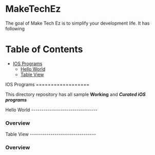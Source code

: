 MakeTechEz
==========

The goal of Make Tech Ez is to simplify your development life. It has following

Table of Contents
=================

- [IOS Programs](#ios_programming)
  - [Hello World](#hello_world)
  - [Table View](#table_view)

<a name="ios_programming" />
IOS Programs
==================

This directory repository has all sample **Working** and ***Curated iOS programs***

<a name="hello_world" />
Hello World
--------------------------------

### Overview 

<a name="table_view" />
Table View
--------------------------------

### Overview 
